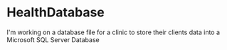 # HealthDatabase
I'm working on a database file for a clinic to store their clients data into a Microsoft SQL Server Database
